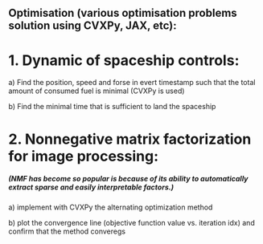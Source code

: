 ## Optimisation (various optimisation problems solution using CVXPy, JAX, etc):
# 1. Dynamic of spaceship controls:

  a) Find the position, speed and forse in evert timestamp such that the total amount of consumed fuel is minimal (CVXPy is used)
  
  b) Find the minimal time that is sufficient to land the spaceship

# 2. Nonnegative matrix factorization for image processing: 
##### (NMF has become so popular is because of its ability to automatically extract sparse and easily interpretable factors.)

  a) implement with CVXPy the alternating optimization method
  
  b) plot the convergence line (objective function value vs. iteration idx) and confirm that the method converegs
